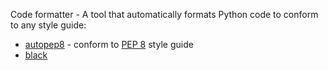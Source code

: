 Code formatter - A tool that automatically formats Python code to conform to any style guide:
+ [autopep8](https://pypi.org/project/autopep8/) - conform to [PEP 8](https://www.python.org/dev/peps/pep-0008/) style guide
+ [black](https://pypi.org/project/black/#files)
